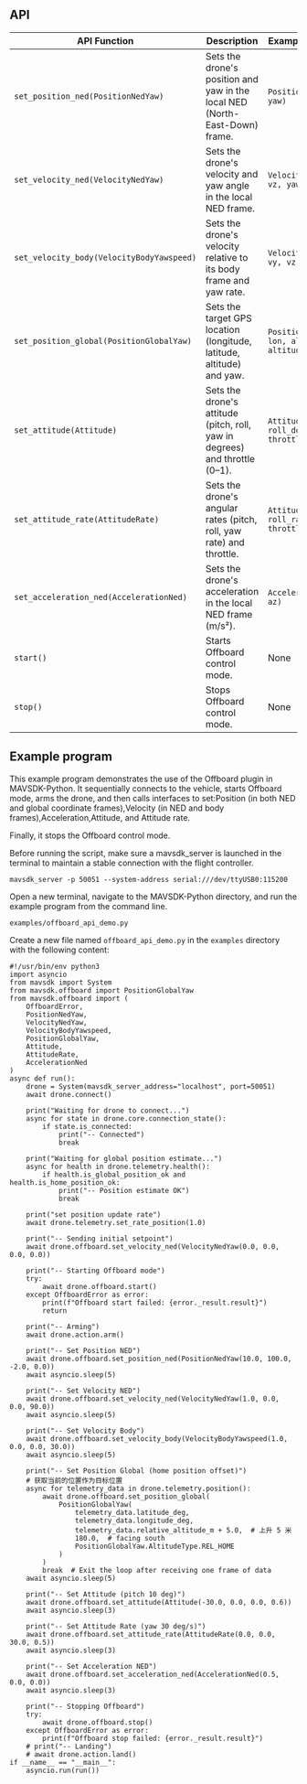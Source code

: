 ## API
| API Function                              | Description                                                                 | Example Parameter Type                                    |
| ----------------------------------------- | --------------------------------------------------------------------------- | --------------------------------------------------------- |
| `set_position_ned(PositionNedYaw)`        | Sets the drone's position and yaw in the local NED (North-East-Down) frame. | `PositionNedYaw(x, y, z, yaw)`                            |
| `set_velocity_ned(VelocityNedYaw)`        | Sets the drone's velocity and yaw angle in the local NED frame.             | `VelocityNedYaw(vx, vy, vz, yaw)`                         |
| `set_velocity_body(VelocityBodyYawspeed)` | Sets the drone's velocity relative to its body frame and yaw rate.          | `VelocityBodyYawspeed(vx, vy, vz, yawspeed)`              |
| `set_position_global(PositionGlobalYaw)`  | Sets the target GPS location (longitude, latitude, altitude) and yaw.       | `PositionGlobalYaw(lat, lon, alt, yaw, altitude_type)`    |
| `set_attitude(Attitude)`                  | Sets the drone's attitude (pitch, roll, yaw in degrees) and throttle (0–1). | `Attitude(pitch_deg, roll_deg, yaw_deg, throttle)`        |
| `set_attitude_rate(AttitudeRate)`         | Sets the drone's angular rates (pitch, roll, yaw rate) and throttle.        | `AttitudeRate(pitch_rate, roll_rate, yaw_rate, throttle)` |
| `set_acceleration_ned(AccelerationNed)`   | Sets the drone's acceleration in the local NED frame (m/s²).                | `AccelerationNed(ax, ay, az)`                             |
| `start()`                                 | Starts Offboard control mode.                                               | None                                                      |
| `stop()`                                  | Stops Offboard control mode.                                                | None                                                      |


## Example program
This example program demonstrates the use of the Offboard plugin in MAVSDK-Python. It sequentially connects to the vehicle, starts Offboard mode, arms the drone, and then calls interfaces to set:Position (in both NED and global coordinate frames),Velocity (in NED and body frames),Acceleration,Attitude, and Attitude rate.

Finally, it stops the Offboard control mode.

Before running the script, make sure a mavsdk_server is launched in the terminal to maintain a stable connection with the flight controller.
```
mavsdk_server -p 50051 --system-address serial:///dev/ttyUSB0:115200
```

Open a new terminal, navigate to the MAVSDK-Python directory, and run the example program from the command line.
```
examples/offboard_api_demo.py
```
Create a new file named `offboard_api_demo.py` in the `examples` directory with the following content:
```
#!/usr/bin/env python3
import asyncio
from mavsdk import System
from mavsdk.offboard import PositionGlobalYaw
from mavsdk.offboard import (
    OffboardError,
    PositionNedYaw,
    VelocityNedYaw,
    VelocityBodyYawspeed,
    PositionGlobalYaw,
    Attitude,
    AttitudeRate,
    AccelerationNed
)
async def run():
    drone = System(mavsdk_server_address="localhost", port=50051)
    await drone.connect()

    print("Waiting for drone to connect...")
    async for state in drone.core.connection_state():
        if state.is_connected:
            print("-- Connected")
            break

    print("Waiting for global position estimate...")
    async for health in drone.telemetry.health():
        if health.is_global_position_ok and health.is_home_position_ok:
            print("-- Position estimate OK")
            break

    print("set position update rate")
    await drone.telemetry.set_rate_position(1.0)

    print("-- Sending initial setpoint")
    await drone.offboard.set_velocity_ned(VelocityNedYaw(0.0, 0.0, 0.0, 0.0))

    print("-- Starting Offboard mode")
    try:
        await drone.offboard.start()
    except OffboardError as error:
        print(f"Offboard start failed: {error._result.result}")
        return
    
    print("-- Arming")
    await drone.action.arm()

    print("-- Set Position NED")
    await drone.offboard.set_position_ned(PositionNedYaw(10.0, 100.0, -2.0, 0.0))
    await asyncio.sleep(5)

    print("-- Set Velocity NED")
    await drone.offboard.set_velocity_ned(VelocityNedYaw(1.0, 0.0, 0.0, 90.0))
    await asyncio.sleep(5)

    print("-- Set Velocity Body")
    await drone.offboard.set_velocity_body(VelocityBodyYawspeed(1.0, 0.0, 0.0, 30.0))
    await asyncio.sleep(5)

    print("-- Set Position Global (home position offset)")
    # 获取当前的位置作为目标位置
    async for telemetry_data in drone.telemetry.position():
        await drone.offboard.set_position_global(
            PositionGlobalYaw(
                telemetry_data.latitude_deg,
                telemetry_data.longitude_deg,
                telemetry_data.relative_altitude_m + 5.0,  # 上升 5 米
                180.0,  # facing south
                PositionGlobalYaw.AltitudeType.REL_HOME
            )
        )
        break  # Exit the loop after receiving one frame of data
    await asyncio.sleep(5)

    print("-- Set Attitude (pitch 10 deg)")
    await drone.offboard.set_attitude(Attitude(-30.0, 0.0, 0.0, 0.6))
    await asyncio.sleep(3)

    print("-- Set Attitude Rate (yaw 30 deg/s)")
    await drone.offboard.set_attitude_rate(AttitudeRate(0.0, 0.0, 30.0, 0.5))
    await asyncio.sleep(3)

    print("-- Set Acceleration NED")
    await drone.offboard.set_acceleration_ned(AccelerationNed(0.5, 0.0, 0.0))
    await asyncio.sleep(3)
    
    print("-- Stopping Offboard")
    try:
        await drone.offboard.stop()
    except OffboardError as error:
        print(f"Offboard stop failed: {error._result.result}")
    # print("-- Landing")
    # await drone.action.land()
if __name__ == "__main__":
    asyncio.run(run())
```